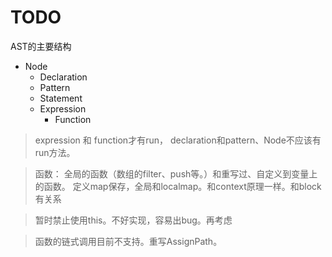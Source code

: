 

# TODO 

AST的主要结构
- Node
    - Declaration
    - Pattern
    - Statement
    - Expression
        - Function

> expression 和 function才有run，
declaration和pattern、Node不应该有run方法。

> 函数：
全局的函数（数组的filter、push等。）和重写过、自定义到变量上的函数。
定义map保存，全局和localmap。和context原理一样。和block有关系

> 暂时禁止使用this。不好实现，容易出bug。再考虑

> 函数的链式调用目前不支持。重写AssignPath。
